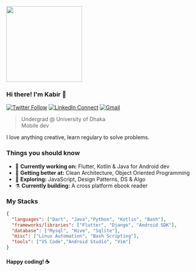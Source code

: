
<img src="http://studiopixel.in/wp-content/uploads/2017/11/senior-front-end-developer-openings-1.gif" width="200" />

### Hi there! I'm Kabir 👋

[![Twitter Follow](https://img.shields.io/badge/dynamic/json.svg?color=78c257&labelColor=000000&logo=twitter&logoColor=f5f7fe&label=&query=%24[0].followers_count&url=https%3A%2F%2Fcdn.syndication.twimg.com%2Fwidgets%2Ffollowbutton%2Finfo.json%3Fscreen_names%3Dkabirnayeem99&suffix=%20Followers)](https://https://twitter.com/kabirnayeem99)
[![LinkedIn Connect](https://img.shields.io/badge/%20-Connect-black?color=78c257&labelColor=000000&logo=linkedin&logoColor=f5f7fe)](https://https://www.linkedin.com/in/kabirnayeem99/)
[![Gmail](https://img.shields.io/badge/%20-Send%20Mail-black?color=78c257&labelColor=000000&logo=gmail&logoColor=f5f7fe)](mailto:kabirnayeem.99@gmail.com?subject=From%20GitHub&&body=Hi,%20there.%20Found%20you%20on%20GitHub!%20Let's%20talk%20about...)

> Undergrad @ University of Dhaka <br />
> Mobile dev <br />


I love anything creative, learn regulary to solve problems. 

### Things you should know

- 🔭 <b>Currently working on:</b> Flutter, Kotlin & Java for Android dev
- 🌱 <b>Getting better at:</b> Clean Architecture, Object Oriented Programming
- 🤔 <b>Exploring:</b> JavaScript, Design Patterns, DS & Algo
- ⚗️ <b>Currently building:</b> A cross platform ebook reader

### My Stacks

```json
{
  "languages": ["Dart", "Java","Python", "Kotlin", "Bash"],
  "frameworks/libraries": ["Flutter", "Django", "Android SDK"],
  "database": ["Mysql", "Hive", "Sqlite"],
  "misc": ["Linux Automation", "Bash Scripting"],
  "tools": ["VS Code","Android Studio", "Vim"]
}
```

#### Happy coding! :coffee:


